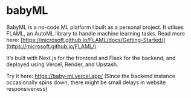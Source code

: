 # babyML
BabyML is a no-code ML platform I built as a personal project.
It utlises FLAML, an AutoML library to handle machine learning tasks. 
Read more here: [https://microsoft.github.io/FLAML/docs/Getting-Started/](https://microsoft.github.io/FLAML/)

It’s built with Next.js for the frontend and Flask for the backend, and deployed using Vercel, Render, and Upstash. 

Try it here: https://baby-ml.vercel.app/
(Since the backend instance occasionally spins down, there might be small delays in website responsiveness)
